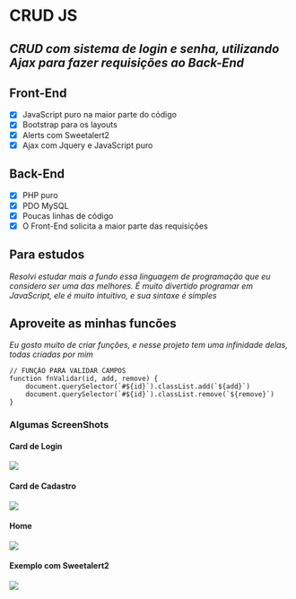 # CRUD JS
## *CRUD com sistema de login e senha, utilizando Ajax para fazer requisições ao Back-End*

## Front-End
- [x] JavaScript puro na maior parte do código
- [x] Bootstrap para os layouts
- [x] Alerts com Sweetalert2
- [x] Ajax com Jquery e JavaScript puro

## Back-End
- [x] PHP puro
- [x] PDO MySQL
- [x] Poucas linhas de código
- [x] O Front-End solicita a maior parte das requisições

## Para estudos
*Resolvi estudar mais a fundo essa linguagem de programação que eu considero ser uma das melhores. É muito divertido programar em JavaScript, ele é muito intuitivo, e sua sintaxe é simples*

## Aproveite as minhas funcões
*Eu gosto muito de criar funções, e nesse projeto tem uma infinidade delas, todas criadas por mim*
```
// FUNÇÃO PARA VALIDAR CAMPOS
function fnValidar(id, add, remove) {
    document.querySelector(`#${id}`).classList.add(`${add}`)
    document.querySelector(`#${id}`).classList.remove(`${remove}`)
}

```

### Algumas ScreenShots

#### Card de Login
![](https://i.ibb.co/dLNkVy9/crud-js.png)

#### Card de Cadastro
![](https://i.ibb.co/9wyLnqN/crud-js2.png)

#### Home
![](https://i.ibb.co/Mpx0xNQ/crud-js3.png)

#### Exemplo com Sweetalert2
![](https://i.ibb.co/rvRBD8j/crud-js4.png)
